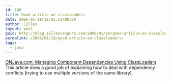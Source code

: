 ```yaml
---
id: 100
title: Good article on classloaders
date: 2006-01-19T19:01:53+00:00
author: Jilles
layout: post
guid: http://blog.jillesvangurp.com/2006/01/19/good-article-on-classloaders/
permalink: /2006/01/19/good-article-on-classloaders/
tags:
  - java
---
```

[ONJava.com: Managing Component Dependencies Using ClassLoaders](http://www.onjava.com/pub/a/onjava/2005/04/13/dependencies.html) This article does a good job of explaining how to deal with dependency conflicts (trying to use multiple versions of the same library). <blockquote></blockquote>